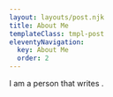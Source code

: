 ```yaml
---
layout: layouts/post.njk
title: About Me
templateClass: tmpl-post
eleventyNavigation:
  key: About Me
  order: 2
---
```


I am a person that writes .
